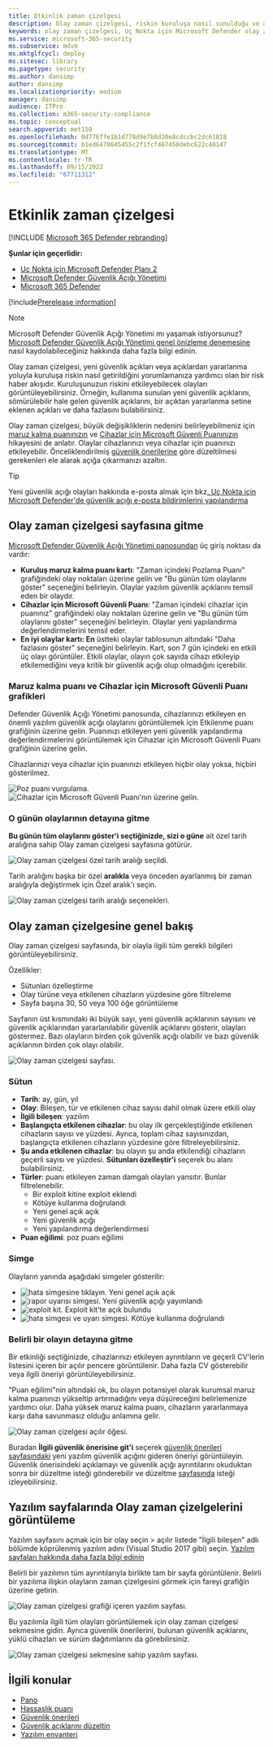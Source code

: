 ```yaml
---
title: Etkinlik zaman çizelgesi
description: Olay zaman çizelgesi, riskin kuruluşa nasıl sunulduğu ve azaltmak için hangi risk azaltmaların gerçekleştiğini yorumlamanıza yardımcı olan bir risk haber akışıdır.
keywords: olay zaman çizelgesi, Uç Nokta için Microsoft Defender olay zaman çizelgesi, Uç Nokta için Microsoft Defender tvm olay zaman çizelgesi, Tehdit ve Güvenlik Açığı Yönetimi, Uç Nokta için Microsoft Defender, mdvm, Microsoft Defender Güvenlik Açığı Yönetimi
ms.service: microsoft-365-security
ms.subservice: mdvm
ms.mktglfcycl: deploy
ms.sitesec: library
ms.pagetype: security
ms.author: dansimp
author: dansimp
ms.localizationpriority: medium
manager: dansimp
audience: ITPro
ms.collection: m365-security-compliance
ms.topic: conceptual
search.appverid: met150
ms.openlocfilehash: 0d776ffe1b1d778d9e7b8d20e8cdccbc2dc61818
ms.sourcegitcommit: b1ed6470645455c2f1fcf467450debc622c40147
ms.translationtype: MT
ms.contentlocale: tr-TR
ms.lasthandoff: 09/15/2022
ms.locfileid: "67711312"
---
```

# <a name="event-timeline"></a>Etkinlik zaman çizelgesi 

[!INCLUDE [Microsoft 365 Defender rebranding](../../includes/microsoft-defender.md)]

**Şunlar için geçerlidir:**

- [Uç Nokta için Microsoft Defender Planı 2](https://go.microsoft.com/fwlink/?linkid=2154037)
- [Microsoft Defender Güvenlik Açığı Yönetimi](index.yml)
- [Microsoft 365 Defender](https://go.microsoft.com/fwlink/?linkid=2118804)

[!include[Prerelease information](../../includes/prerelease.md)]

>[!Note]
> Microsoft Defender Güvenlik Açığı Yönetimi mı yaşamak istiyorsunuz? [Microsoft Defender Güvenlik Açığı Yönetimi genel önizleme denemesine](../defender-vulnerability-management/get-defender-vulnerability-management.md) nasıl kaydolabileceğiniz hakkında daha fazla bilgi edinin.

Olay zaman çizelgesi, yeni güvenlik açıkları veya açıklardan yararlanma yoluyla kuruluşa riskin nasıl getirildiğini yorumlamanıza yardımcı olan bir risk haber akışıdır. Kuruluşunuzun riskini etkileyebilecek olayları görüntüleyebilirsiniz. Örneğin, kullanıma sunulan yeni güvenlik açıklarını, sömürülebilir hale gelen güvenlik açıklarını, bir açıktan yararlanma setine eklenen açıkları ve daha fazlasını bulabilirsiniz.

Olay zaman çizelgesi, büyük değişikliklerin nedenini belirleyebilmeniz için [maruz kalma puanınızın](tvm-exposure-score.md) ve [Cihazlar için Microsoft Güvenli Puanınızın](tvm-microsoft-secure-score-devices.md) hikayesini de anlatır. Olaylar cihazlarınızı veya cihazlar için puanınızı etkileyebilir. Önceliklendirilmiş [güvenlik önerilerine](tvm-security-recommendation.md) göre düzeltilmesi gerekenleri ele alarak açığa çıkarmanızı azaltın.

> [!TIP]
> Yeni güvenlik açığı olayları hakkında e-posta almak için bkz[. Uç Nokta için Microsoft Defender'de güvenlik açığı e-posta bildirimlerini yapılandırma](../defender-endpoint/configure-email-notifications.md)

## <a name="navigate-to-the-event-timeline-page"></a>Olay zaman çizelgesi sayfasına gitme

[Microsoft Defender Güvenlik Açığı Yönetimi panosundan](tvm-dashboard-insights.md) üç giriş noktası da vardır:

- **Kuruluş maruz kalma puanı kartı**: "Zaman içindeki Pozlama Puanı" grafiğindeki olay noktaları üzerine gelin ve "Bu günün tüm olaylarını göster" seçeneğini belirleyin. Olaylar yazılım güvenlik açıklarını temsil eden bir olaydır.
- **Cihazlar için Microsoft Güvenli Puanı**: "Zaman içindeki cihazlar için puanınız" grafiğindeki olay noktaları üzerine gelin ve "Bu günün tüm olaylarını göster" seçeneğini belirleyin. Olaylar yeni yapılandırma değerlendirmelerini temsil eder.
- **En iyi olaylar kartı: En** üstteki olaylar tablosunun altındaki "Daha fazlasını göster" seçeneğini belirleyin. Kart, son 7 gün içindeki en etkili üç olayı görüntüler. Etkili olaylar, olayın çok sayıda cihazı etkileyip etkilemediğini veya kritik bir güvenlik açığı olup olmadığını içerebilir.

### <a name="exposure-score-and-microsoft-secure-score-for-devices-graphs"></a>Maruz kalma puanı ve Cihazlar için Microsoft Güvenli Puanı grafikleri

Defender Güvenlik Açığı Yönetimi panosunda, cihazlarınızı etkileyen en önemli yazılım güvenlik açığı olaylarını görüntülemek için Etkilenme puanı grafiğinin üzerine gelin. Puanınızı etkileyen yeni güvenlik yapılandırma değerlendirmelerini görüntülemek için Cihazlar için Microsoft Güvenli Puanı grafiğinin üzerine gelin.

Cihazlarınızı veya cihazlar için puanınızı etkileyen hiçbir olay yoksa, hiçbiri gösterilmez.

![Poz puanı vurgulama.](../../media/defender-vulnerability-management/tvm-event-timeline-device-hover360.png) 
![ Cihazlar için Microsoft Güvenli Puanı'nın üzerine gelin.](../../media/defender-vulnerability-management/tvm-event-timeline-device-hover360.png)

### <a name="drill-down-to-events-from-that-day"></a>O günün olaylarının detayına gitme

**Bu günün tüm olaylarını göster'i seçtiğinizde, sizi o güne** ait özel tarih aralığına sahip Olay zaman çizelgesi sayfasına götürür.

![Olay zaman çizelgesi özel tarih aralığı seçildi.](../../media/defender-vulnerability-management/tvm-event-timeline-drilldown.png)

Tarih aralığını başka bir özel **aralıkla** veya önceden ayarlanmış bir zaman aralığıyla değiştirmek için Özel aralık'ı seçin.

![Olay zaman çizelgesi tarih aralığı seçenekleri.](../../media/defender-vulnerability-management/tvm-event-timeline-dates.png)

## <a name="event-timeline-overview"></a>Olay zaman çizelgesine genel bakış

Olay zaman çizelgesi sayfasında, bir olayla ilgili tüm gerekli bilgileri görüntüleyebilirsiniz.

Özellikler:

- Sütunları özelleştirme
- Olay türüne veya etkilenen cihazların yüzdesine göre filtreleme
- Sayfa başına 30, 50 veya 100 öğe görüntüleme

Sayfanın üst kısmındaki iki büyük sayı, yeni güvenlik açıklarının sayısını ve güvenlik açıklarından yararlanılabilir güvenlik açıklarını gösterir, olayları göstermez. Bazı olayların birden çok güvenlik açığı olabilir ve bazı güvenlik açıklarının birden çok olayı olabilir.

![Olay zaman çizelgesi sayfası.](../../media/defender-vulnerability-management/tvm-event-timeline-overview-mixed-type.png)

### <a name="columns"></a>Sütun

- **Tarih**: ay, gün, yıl
- **Olay**: Bileşen, tür ve etkilenen cihaz sayısı dahil olmak üzere etkili olay
- **İlgili bileşen**: yazılım
- **Başlangıçta etkilenen cihazlar**: bu olay ilk gerçekleştiğinde etkilenen cihazların sayısı ve yüzdesi. Ayrıca, toplam cihaz sayısınızdan, başlangıçta etkilenen cihazların yüzdesine göre filtreleyebilirsiniz.
- **Şu anda etkilenen cihazlar**: bu olayın şu anda etkilendiği cihazların geçerli sayısı ve yüzdesi. **Sütunları özelleştir'i** seçerek bu alanı bulabilirsiniz.
- **Türler**: puanı etkileyen zaman damgalı olayları yansıtır. Bunlar filtrelenebilir.
  - Bir exploit kitine exploit eklendi
  - Kötüye kullanma doğrulandı
  - Yeni genel açık açık
  - Yeni güvenlik açığı
  - Yeni yapılandırma değerlendirmesi
- **Puan eğilimi**: poz puanı eğilimi

### <a name="icons"></a>Simge

Olayların yanında aşağıdaki simgeler gösterilir:

- ![hata simgesine tıklayın.](../../media/defender-vulnerability-management/tvm-black-bug-icon.png) Yeni genel açık açık
- ![rapor uyarısı simgesi.](../../media/defender-vulnerability-management/report-warning-icon.png) Yeni güvenlik açığı yayımlandı
- ![exploit kit.](../../media/defender-vulnerability-management/bug-lightning-icon2.png) Exploit kit'te açık bulundu
- ![hata simgesi ve uyarı simgesi.](../../media/defender-vulnerability-management/bug-caution-icon2.png) Kötüye kullanma doğrulandı

### <a name="drill-down-to-a-specific-event"></a>Belirli bir olayın detayına gitme

Bir etkinliği seçtiğinizde, cihazlarınızı etkileyen ayrıntıların ve geçerli CV'lerin listesini içeren bir açılır pencere görüntülenir. Daha fazla CV gösterebilir veya ilgili öneriyi görüntüleyebilirsiniz.

"Puan eğilimi"nin altındaki ok, bu olayın potansiyel olarak kurumsal maruz kalma puanınızı yükseltip artırmadığını veya düşüreceğini belirlemenize yardımcı olur. Daha yüksek maruz kalma puanı, cihazların yararlanmaya karşı daha savunmasız olduğu anlamına gelir.

![Olay zaman çizelgesi açılır öğesi.](../../media/defender-vulnerability-management/tvm-event-timeline-flyout500.png)

Buradan **İlgili güvenlik önerisine git'i** seçerek [güvenlik önerileri sayfasındaki](tvm-security-recommendation.md) yeni yazılım güvenlik açığını gideren öneriyi görüntüleyin. Güvenlik önerisindeki açıklamayı ve güvenlik açığı ayrıntılarını okuduktan sonra bir düzeltme isteği gönderebilir ve düzeltme [sayfasında](tvm-remediation.md) isteği izleyebilirsiniz.

## <a name="view-event-timelines-in-software-pages"></a>Yazılım sayfalarında Olay zaman çizelgelerini görüntüleme

Yazılım sayfasını açmak için bir olay seçin > açılır listede "İlgili bileşen" adlı bölümde köprülenmiş yazılım adını (Visual Studio 2017 gibi) seçin. [Yazılım sayfaları hakkında daha fazla bilgi edinin](tvm-software-inventory.md#software-pages)

Belirli bir yazılımın tüm ayrıntılarıyla birlikte tam bir sayfa görüntülenir. Belirli bir yazılıma ilişkin olayların zaman çizelgesini görmek için fareyi grafiğin üzerine getirin.

![Olay zaman çizelgesi grafiği içeren yazılım sayfası.](../../media/defender-vulnerability-management/tvm-event-timeline-software2.png)

Bu yazılımla ilgili tüm olayları görüntülemek için olay zaman çizelgesi sekmesine gidin. Ayrıca güvenlik önerilerini, bulunan güvenlik açıklarını, yüklü cihazları ve sürüm dağıtımlarını da görebilirsiniz.

![Olay zaman çizelgesi sekmesine sahip yazılım sayfası.](../../media/defender-vulnerability-management/tvm-event-timeline-software-pages.png)

## <a name="related-topics"></a>İlgili konular

- [Pano](tvm-dashboard-insights.md)
- [Hassaslık puanı](tvm-exposure-score.md)
- [Güvenlik önerileri](tvm-security-recommendation.md)
- [Güvenlik açıklarını düzeltin](tvm-remediation.md)
- [Yazılım envanteri](tvm-software-inventory.md)
